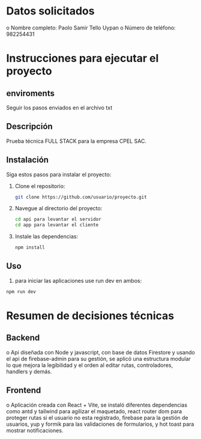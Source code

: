 # Datos solicitados

o Nombre completo: Paolo Samir Tello Uypan
o Número de teléfono: 982254431

# Instrucciones para ejecutar el proyecto

## enviroments

Seguir los pasos enviados en el archivo txt

## Descripción

Prueba técnica FULL STACK para la empresa CPEL SAC.

## Instalación

Siga estos pasos para instalar el proyecto:

1. Clone el repositorio:
   ```bash
   git clone https://github.com/usuario/proyecto.git
   ```
2. Navegue al directorio del proyecto:
   ```bash
   cd api para levantar el servidor
   cd app para levantar el cliente
   ```
3. Instale las dependencias:
   ```bash
   npm install
   ```

## Uso

1. para iniciar las aplicaciones use run dev en ambos:

```bash
npm run dev
```

# Resumen de decisiones técnicas

## Backend

o Api diseñada con Node y javascript, con base de datos Firestore y usando el api de firebase-admin para su gestión, se aplicó una estructura modular lo que mejora la legibilidad y el orden al editar rutas, controladores, handlers y demás.

## Frontend

o Aplicación creada con React + Vite, se instaló diferentes dependencias como antd y tailwind para agilizar el maquetado, react router dom para proteger rutas si el usuario no esta registrado, firebase para la gestión de usuarios, yup y formik para las validaciones de formularios, y hot toast para mostrar notificaciones.